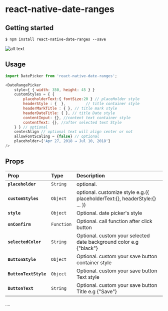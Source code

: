 
# react-native-date-ranges

## Getting started

`$ npm install react-native-date-ranges --save`

![alt text](https://github.com/pohsiu/react-native-date-ranges/blob/master/ezgif.com-video-to-gif.gif)

## Usage
```javascript
import DatePicker from 'react-native-date-ranges';

<DateRangePicker
	style={ { width: 350, height: 45 } }
	customStyles = { {
		placeholderText:{ fontSize:20 } // placeHolder style
		headerStyle : {  },			// title container style
		headerMarkTitle : { }, // title mark style 
		headerDateTitle: { }, // title Date style
		contentInput: {}, //content text container style
		contentText: {}, //after selected text Style
	} } // optional 
	centerAlign // optional text will align center or not
	allowFontScaling = {false} // optional
	placeholder={'Apr 27, 2018 → Jul 10, 2018'}
/>
```
  
## Props
| Prop | Type | Description |
:------------ |:---------------| :-----|
| **`placeholder`** | `String` | optional. |
| **`customStyles`** | `Object` | optional. customize style e.g.({ placeholderText:{}, headerStyle:{} ... }) |
| **`style`** | `Object` | Optional. date picker's style |
| **`onConfirm`** | `Function` | Optional. call function after click button |
| **`selectedColor`** | `String` | Optional. custom your selected date background color e.g {"black"} |
| **`ButtonStyle`** | `Object` | Optional. custom your save button container style |
| **`ButtonTextStyle`** | `Object` | Optional. custom your save button Text style  |
| **`ButtonText`** | `String` | Optional. custom your save button Title e.g {"Save"} |

....
